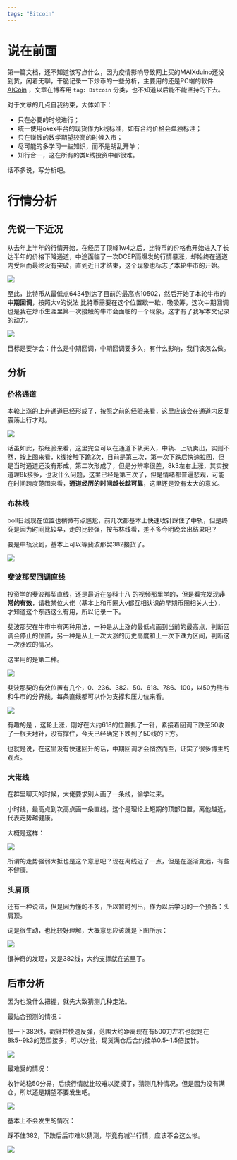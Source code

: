 ```yaml
---
tags: "Bitcoin"
---
```


# 说在前面

第一篇文档，还不知道该写点什么，因为疫情影响导致网上买的MAIXduino还没到货，闲着无聊，干脆记录一下炒币的一些分析，主要用的还是PC端的软件[AICoin](https://www.aicoin.cn/) ，文章在博客用 `tag: Bitcoin` 分类，也不知道以后能不能坚持的下去。

对于文章的几点自我约束，大体如下：

- 只在必要的时候进行；
- 统一使用okex平台的现货作为k线标准，如有合约价格会单独标注；
- 只在赚钱的数学期望较高的时候入市；
- 尽可能的多学习一些知识，而不是胡乱开单；
- 知行合一，这在所有的类k线投资中都很难。

话不多说，写分析吧。

# 行情分析

## 先说一下近况

从去年上半年的行情开始，在经历了顶峰1w4之后，比特币的价格也开始进入了长达半年的价格下降通道，中途面临了一次DCEP而爆发的行情暴涨，却始终在通道内受阻而最终没有突破，直到近日才结束，这个现象也标志了本轮牛市的开始。

![](https://cdn.jsdelivr.net/gh/UlyssesXC/imgulss/PIC20200218181716.png)

至此，比特币从最低点6434到达了目前的最高点10502，然后开始了本轮牛市的**中期回调**，按照大v的说法 比特币需要在这个位置歇一歇，吸吸筹，这次中期回调也是我在炒币生涯里第一次接触的牛市会面临的一个现象，这才有了我写本文记录的动力。

![](https://cdn.jsdelivr.net/gh/UlyssesXC/imgulss/PIC20200218181350.png)

目标是要学会：什么是中期回调，中期回调要多久，有什么影响，我们该怎么做。

## 分析

### 价格通道

本轮上涨的上升通道已经形成了，按照之前的经验来看，这里应该会在通道内反复震荡上行才对。

![](https://cdn.jsdelivr.net/gh/UlyssesXC/imgulss/PIC20200218182302.png)

话虽如此，按经验来看，这里完全可以在通道下轨买入，中轨、上轨卖出，实则不然，按上图来看，k线接触下跪2次，目前是第三次，第一次下跌后快速拉回，但是当时通道还没有形成，第二次形成了，但是分辨率很差，8k3左右上涨，其实按道理8k接多，也没什么问题，这里已经是第三次了，但是情绪都普遍悲观，可能在时间跨度范围来看，**通道经历的时间越长越可靠**，这里还是没有太大的意义。

### 布林线

boll日线现在位置也稍微有点尴尬，前几次都基本上快速收针踩住了中轨，但是终究是因为时间比较早，走的比较强，按布林线看，差不多今明晚会出结果吧？

要是中轨没到，基本上可以等斐波那契382接货了。

![](https://cdn.jsdelivr.net/gh/UlyssesXC/imgulss/PIC20200218185332.png)

### 斐波那契回调直线

投资学的斐波那契直线，还是最近在@科十八 的视频那里学的，但是看完发现**非常的有效**，请教某位大佬（基本上和币圈大v都互相认识的早期币圈相关人士），才知道这个东西这么有用，所以记录一下。

斐波那契在牛市中有两种用法，一种是从上涨的最低点画到当前的最高点，判断回调会停止的位置，另一种是从上一次大涨的历史高度和上一次下跌为区间，判断这一次涨跌的情况。

这里用的是第二种。

![](https://cdn.jsdelivr.net/gh/UlyssesXC/imgulss/PIC20200218190154.png)

斐波那契的有效位置有几个，0、236、382、50、618、786、100，以50为熊市和牛市的分界线，每条直线都可以作为支撑和压力位来看。

![](https://cdn.jsdelivr.net/gh/UlyssesXC/imgulss/PIC20200218183545.png)

有趣的是 ，这轮上涨，刚好在大约618的位置扎了一针，紧接着回调下跌至50收了一根天地针，没有撑住，今天已经确定下跌到了50线的下方。

也就是说，在这里没有快速回升的话，中期回调才会悄然而至，证实了很多博主的观点。

### 大佬线

在群里聊天的时候，大佬要求别人画了一条线，偷学过来。

小时线，最高点到次高点画一条直线，这个是理论上短期的顶部位置，离他越近，代表走势越健康。

大概是这样：

![](https://cdn.jsdelivr.net/gh/UlyssesXC/imgulss/PIC20200218184420.png)

所谓的走势强弱大抵也是这个意思吧？现在离线近了一点，但是在逐渐变远，有些不健康。

### 头肩顶

还有一种说法，但是因为懂的不多，所以暂时列出，作为以后学习的一个预备：头肩顶。

词是很生动，也比较好理解，大概意思应该就是下图所示：

![](https://cdn.jsdelivr.net/gh/UlyssesXC/imgulss/PIC20200218184017.png)

很神奇的发现，又是382线，大约支撑就在这里了。

## 后市分析

因为也没什么把握，就先大致猜测几种走法。

最贴合预测的情况：

摸一下382线，戳针并快速反弹，范围大约距离现在有500刀左右也就是在8k5~9k3的范围接多，可以分批，现货满仓后合约挂单0.5~1.5倍接针。

![](https://cdn.jsdelivr.net/gh/UlyssesXC/imgulss/PIC20200218184749.png)

最难受的情况：

收针站稳50分界，后续行情就比较难以捉摸了，猜测几种情况，但是因为没有满仓，所以还是期望不要发生吧。

![](https://cdn.jsdelivr.net/gh/UlyssesXC/imgulss/PIC20200218185037.png)

基本上不会发生的情况：

踩不住382，下跌后后市难以猜测，毕竟有减半行情，应该不会这么惨。

![](https://cdn.jsdelivr.net/gh/UlyssesXC/imgulss/PIC20200218185557.png)

